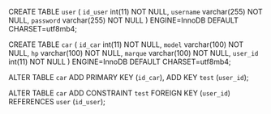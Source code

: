 <!-- Create a database "crudcar" -->

<!-- Execute these SQL queries: -->

<!-- User table :  -->

CREATE TABLE `user` (
  `id_user` int(11) NOT NULL,
  `username` varchar(255) NOT NULL,
  `password` varchar(255) NOT NULL
) ENGINE=InnoDB DEFAULT CHARSET=utf8mb4;


<!-- Car table :  -->
CREATE TABLE `car` (
  `id_car` int(11) NOT NULL,
  `model` varchar(100) NOT NULL,
  `hp` varchar(100) NOT NULL,
  `marque` varchar(100) NOT NULL,
  `user_id` int(11) NOT NULL
) ENGINE=InnoDB DEFAULT CHARSET=utf8mb4;



<!-- PK :  -->
ALTER TABLE `car`
  ADD PRIMARY KEY (`id_car`),
  ADD KEY `test` (`user_id`);


<!-- FK :  -->
ALTER TABLE `car`
  ADD CONSTRAINT `test` FOREIGN KEY (`user_id`) REFERENCES `user` (`id_user`);